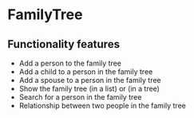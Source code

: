 # FamilyTree

## Functionality features

- Add a person to the family tree
- Add a child to a person in the family tree
- Add a spouse to a person in the family tree
- Show the family tree (in a list) or (in a tree)
- Search for a person in the family tree
- Relationship between two people in the family tree
